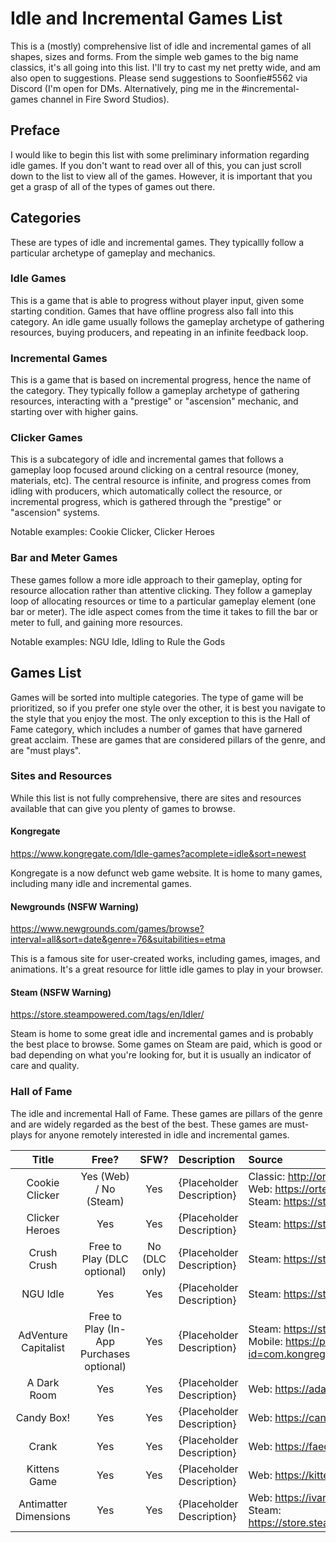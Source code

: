 # Idle and Incremental Games List

This is a (mostly) comprehensive list of idle and incremental games of all shapes, sizes and forms. From the simple web games to the big name classics, it's all going into this list. I'll try to cast my net pretty wide, and am also open to suggestions. Please send suggestions to Soonfie#5562 via Discord (I'm open for DMs. Alternatively, ping me in the #incremental-games channel in Fire Sword Studios).

## Preface

I would like to begin this list with some preliminary information regarding idle games. If you don't want to read over all of this, you can just scroll down to the list to view all of the games. However, it is important that you get a grasp of all of the types of games out there.

## Categories

These are types of idle and incremental games. They typicallly follow a particular archetype of gameplay and mechanics.

### Idle Games

This is a game that is able to progress without player input, given some starting condition. Games that have offline progress also fall into this category. An idle game usually follows the gameplay archetype of gathering resources, buying producers, and repeating in an infinite feedback loop.

### Incremental Games

This is a game that is based on incremental progress, hence the name of the category. They typically follow a gameplay archetype of gathering resources, interacting with a "prestige" or "ascension" mechanic, and starting over with higher gains. 

### Clicker Games

This is a subcategory of idle and incremental games that follows a gameplay loop focused around clicking on a central resource (money, materials, etc). The central resource is infinite, and progress comes from idling with producers, which automatically collect the resource, or incremental progress, which is gathered through the "prestige" or "ascension" systems.

Notable examples: Cookie Clicker, Clicker Heroes

### Bar and Meter Games

These games follow a more idle approach to their gameplay, opting for resource allocation rather than attentive clicking. They follow a gameplay loop of allocating resources or time to a particular gameplay element (one bar or meter). The idle aspect comes from the time it takes to fill the bar or meter to full, and gaining more resources.

Notable examples: NGU Idle, Idling to Rule the Gods

## Games List

Games will be sorted into multiple categories. The type of game will be prioritized, so if you prefer one style over the other, it is best you navigate to the style that you enjoy the most. The only exception to this is the Hall of Fame category, which includes a number of games that have garnered great acclaim. These are games that are considered pillars of the genre, and are "must plays".

### Sites and Resources

While this list is not fully comprehensive, there are sites and resources available that can give you plenty of games to browse.

#### Kongregate
https://www.kongregate.com/Idle-games?acomplete=idle&sort=newest

Kongregate is a now defunct web game website. It is home to many games, including many idle and incremental games.

#### Newgrounds (NSFW Warning)
https://www.newgrounds.com/games/browse?interval=all&sort=date&genre=76&suitabilities=etma

This is a famous site for user-created works, including games, images, and animations. It's a great resource for little idle games to play in your browser.

#### Steam (NSFW Warning)
https://store.steampowered.com/tags/en/Idler/

Steam is home to some great idle and incremental games and is probably the best place to browse. Some games on Steam are paid, which is good or bad depending on what you're looking for, but it is usually an indicator of care and quality.

### Hall of Fame

The idle and incremental Hall of Fame. These games are pillars of the genre and are widely regarded as the best of the best. These games are must-plays for anyone remotely interested in idle and incremental games.

| Title | Free? | SFW? | Description | Source |
| :-----: | :------: | :-----: | :---------- | :----- |
| Cookie Clicker | Yes (Web) / No (Steam) | Yes | {Placeholder Description} | Classic: http://orteil.dashnet.org/experiments/cookie/ <br /> Web: https://orteil.dashnet.org/cookieclicker/ <br /> Steam: https://store.steampowered.com/app/1454400/Cookie_Clicker/ |
| Clicker Heroes | Yes | Yes | {Placeholder Description} | Steam: https://store.steampowered.com/app/363970/Clicker_Heroes/ |
| Crush Crush | Free to Play (DLC optional) | No (DLC only) | {Placeholder Description} | Steam: https://store.steampowered.com/app/459820/Crush_Crush/ |
| NGU Idle | Yes | Yes | {Placeholder Description} | Steam: https://store.steampowered.com/app/1147690/NGU_IDLE/ |
| AdVenture Capitalist | Free to Play (In-App Purchases optional) | Yes | {Placeholder Description} | Steam: https://store.steampowered.com/app/346900/AdVenture_Capitalist/ <br /> Mobile: https://play.google.com/store/apps/details?id=com.kongregate.mobile.adventurecapitalist.google&hl=en_US&gl=US&pli=1 |
| A Dark Room | Yes | Yes | {Placeholder Description} | Web: https://adarkroom.doublespeakgames.com/ |
| Candy Box! | Yes | Yes | {Placeholder Description} | Web: https://candybox2.github.io/candybox/ |
| Crank | Yes | Yes | {Placeholder Description} | Web: https://faedine.com/games/crank/b39/ |
| Kittens Game | Yes | Yes | {Placeholder Description} | Web: https://kittensgame.com/web/ |
| Antimatter Dimensions | Yes | Yes | {Placeholder Description} | Web: https://ivark.github.io/AntimatterDimensions/ <br /> Steam: https://store.steampowered.com/app/1399720/Antimatter_Dimensions/ |



